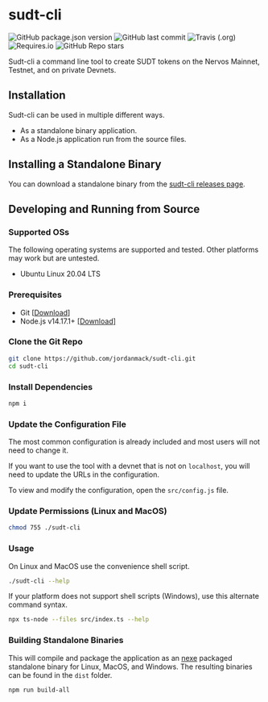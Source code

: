 # sudt-cli

![GitHub package.json version](https://img.shields.io/github/package-json/v/jordanmack/sudt-cli)
![GitHub last commit](https://img.shields.io/github/last-commit/jordanmack/sudt-cli)
![Travis (.org)](https://img.shields.io/travis/jordanmack/sudt-cli)
![Requires.io](https://img.shields.io/requires/github/jordanmack/sudt-cli)
![GitHub Repo stars](https://img.shields.io/github/stars/jordanmack/sudt-cli?style=social)

Sudt-cli a command line tool to create SUDT tokens on the Nervos Mainnet, Testnet, and on private Devnets.

## Installation

Sudt-cli can be used in multiple different ways.

- As a standalone binary application.
- As a Node.js application run from the source files.

## Installing a Standalone Binary

You can download a standalone binary from the [sudt-cli releases page](https://github.com/jordanmack/sudt-cli/releases).

## Developing and Running from Source

### Supported OSs

The following operating systems are supported and tested. Other platforms may work but are untested.

- Ubuntu Linux 20.04 LTS

### Prerequisites

- Git [[Download](https://git-scm.com/downloads)]
- Node.js v14.17.1+ [[Download]](https://nodejs.org/en/download/)

### Clone the Git Repo

```sh
git clone https://github.com/jordanmack/sudt-cli.git
cd sudt-cli
```

### Install Dependencies

```sh
npm i
```

### Update the Configuration File

The most common configuration is already included and most users will not need to change it.

If you want to use the tool with a devnet that is not on `localhost`, you will need to update the URLs in the configuration.

To view and modify the configuration, open the `src/config.js` file.

### Update Permissions (Linux and MacOS)

```sh
chmod 755 ./sudt-cli
```

### Usage

On Linux and MacOS use the convenience shell script.

```sh
./sudt-cli --help
```

If your platform does not support shell scripts (Windows), use this alternate command syntax.

```sh
npx ts-node --files src/index.ts --help
```

### Building Standalone Binaries

This will compile and package the application as an [nexe](https://github.com/nexe/nexe) packaged standalone binary for Linux, MacOS, and Windows. The resulting binaries can be found in the `dist` folder.

```sh
npm run build-all
```

